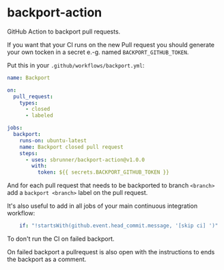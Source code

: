 # backport-action

GitHub Action to backport pull requests.

If you want that your CI runs on the new Pull request you should generate your own tocken in a secret
e.-g. named `BACKPORT_GITHUB_TOKEN`.

Put this in your `.github/workflows/backport.yml`:

```yaml
name: Backport

on:
  pull_request:
    types:
      - closed
      - labeled

jobs:
  backport:
    runs-on: ubuntu-latest
    name: Backport closed pull request
    steps:
      - uses: sbrunner/backport-action@v1.0.0
        with:
          token: ${{ secrets.BACKPORT_GITHUB_TOKEN }}
```

And for each pull request that needs to be backported to branch `<branch>` add a `backport <branch>` label
on the pull request.

It's also useful to add in all jobs of your main continuous integration workflow:

```yaml
    if: "!startsWith(github.event.head_commit.message, '[skip ci] ')"
```

To don't run the CI on failed backport.

On failed backport a pullrequest is also open with the instructions to ends the backport as a comment.
